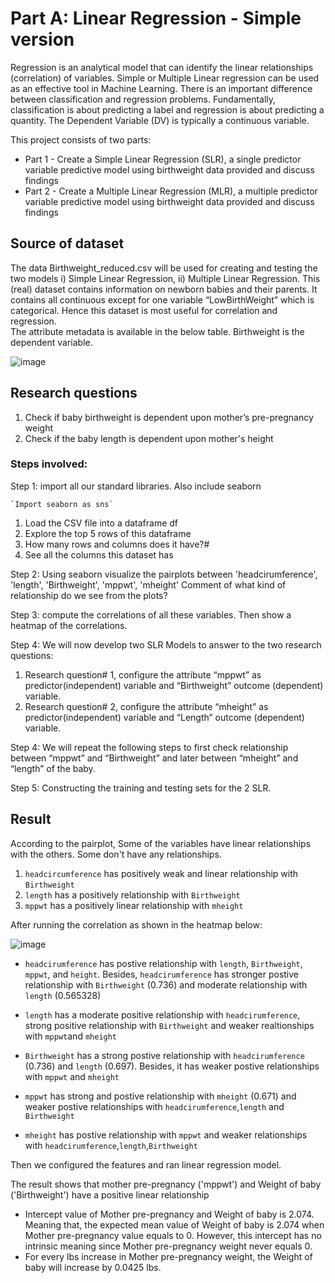 # Part A: Linear Regression - Simple version

Regression is an analytical model that can identify the linear relationships (correlation) of variables. 
Simple or Multiple Linear regression can be used as an effective tool in Machine Learning. 
There is an important difference between classification and regression problems. Fundamentally, classification is about predicting a label and regression is about predicting a quantity. 
The Dependent Variable (DV) is typically a continuous variable.

This project consists of two parts:
- Part 1 -   Create a Simple Linear Regression (SLR), a single predictor variable predictive model using birthweight data provided and discuss findings
- Part 2 -   Create a Multiple Linear Regression (MLR), a multiple predictor variable predictive model using birthweight data provided and discuss findings

## Source of dataset

The data Birthweight_reduced.csv will be used for creating and testing the two models i) Simple Linear Regression, ii) Multiple Linear Regression. This (real) dataset contains information on newborn babies and their parents.  It contains all continuous except for one variable “LowBirthWeight” which is categorical. 
Hence this dataset is most useful for correlation and regression.  
The attribute metadata is available in the below table. Birthweight is the dependent variable.

![image](https://user-images.githubusercontent.com/44355005/129426191-38b3e770-8dbd-46e8-8cc5-41b0fdec7c12.png)

## Research questions

1.	Check if baby birthweight is dependent upon mother’s pre-pregnancy weight
2.	Check if the baby length is dependent upon mother's height

### Steps involved:

Step 1: import all our standard libraries. Also include seaborn

	`Import seaborn as sns`
  
1.	Load the CSV file into a dataframe df
2.	Explore the top 5 rows of this dataframe 
3.	How many rows and columns does it have?#
4.	See all the columns this dataset has

Step 2: Using seaborn visualize the pairplots between 'headcirumference', 'length', 'Birthweight', 'mppwt', 'mheight'
Comment of what kind of relationship do we see from the plots?

Step 3: compute the correlations of all these variables. Then show a heatmap of the correlations.

Step 4: We will now develop two SLR Models to answer to the two research questions: 

1.	Research question# 1, configure the attribute “mppwt” as predictor(independent) variable and “Birthweight” outcome (dependent) variable. 
2.	Research question# 2, configure the attribute “mheight” as predictor(independent) variable and “Length” outcome (dependent) variable.

Step 4: We will repeat the following steps to first check relationship between “mppwt” and “Birthweight” and later between “mheight” and “length” of the baby. 

Step 5: Constructing the training and testing sets for the 2 SLR.

## Result

According to the pairplot, Some of the variables have linear relationships with the others. Some don't have any relationships.

1. `headcircumference` has positively weak and linear relationship with `Birthweight`
2. `length` has a positively relationship with `Birthweight`
3. `mppwt` has a positively linear relationship with `mheight`

After running the correlation as shown in the heatmap below: 

![image](https://user-images.githubusercontent.com/44355005/129427240-c5a74891-3995-4bf1-95e5-e10d421a5185.png)

- `headcirumference` has postive relationship with `length`, `Birthweight`, `mppwt`, and `height`. Besides, `headcirumference` has stronger postive relationship with `Birthweight` (0.736) and moderate relationship with `length` (0.565328)

- `length` has a moderate positive relationship with `headcirumference`, strong positive relationship with `Birthweight` and weaker realtionships with `mppwt`and `mheight`

- `Birthweight` has a strong postive relationship with `headcirumference` (0.736) and `length` (0.697). Besides, it has weaker postive relationships with `mppwt` and `mheight`

- `mppwt` has strong and postive relationship with `mheight` (0.671) and weaker postive relationships with `headcirumference`,`length` and `Birthweight`

- `mheight` has postive relationship with `mppwt` and weaker relationships with `headcirumference`,`length`,`Birthweight`

Then we configured the features and ran linear regression model.

The result shows that mother pre-pregnancy ('mppwt') and Weight of baby ('Birthweight') have a positive linear relationship

- Intercept value of Mother pre-pregnancy and Weight of baby is 2.074. Meaning that, the expected mean value of Weight of baby is 2.074 when Mother pre-pregnancy value equals to 0. However, this intercept has no intrinsic meaning since Mother pre-pregnancy weight never equals 0.
- For every lbs increase in Mother pre-pregnancy weight, the Weight of baby will increase by 0.0425 lbs.
